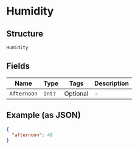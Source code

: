 
# Humidity

## Structure

`Humidity`

## Fields

| Name | Type | Tags | Description |
|  --- | --- | --- | --- |
| `Afternoon` | `int?` | Optional | - |

## Example (as JSON)

```json
{
  "afternoon": 48
}
```

